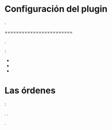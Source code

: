 Configuración del plugin 
=======================

.

 
========================

.

 :

-   

-   

-   

Las órdenes 
=============

 :


. 
.


.
